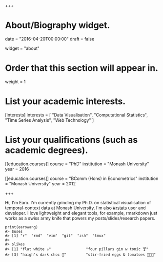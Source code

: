 +++
# About/Biography widget.

date = "2016-04-20T00:00:00"
draft = false

widget = "about"

# Order that this section will appear in.
weight = 1

# List your academic interests.
[interests]
  interests = [
    "Data Visualisation",
    "Computational Statistics",
    "Time Series Analysis",
    "Web Technology"
  ]

# List your qualifications (such as academic degrees).
[[education.courses]]
  course = "PhD"
  institution = "Monash University"
  year = 2016

[[education.courses]]
  course = "BComm (Hons) in Econometrics"
  institution = "Monash University"
  year = 2012
 
+++

Hi, I'm Earo. I'm currently grinding my Ph.D. on statistical visualisation of temporal-context data at Monash University. I'm also [#rstats](https://cran.r-project.org) user and developer. I love lightweight and elegant tools, for example, rmarkdown just works as a swiss army knife that powers my posts/slides/research papers.

```{r}
print(earowang)
#> $uses
#> [1] "r"  "rmd"  "vim"  "git"  "zsh"  "tmux"
#> 
#> $likes
#> [1] "flat white ☕️"                "four pillars gin w tonic 🍸"
#> [3] "haigh's dark choc 🍫"         "stir-fried eggs & tomatoes 🍳➕🍅"
```
